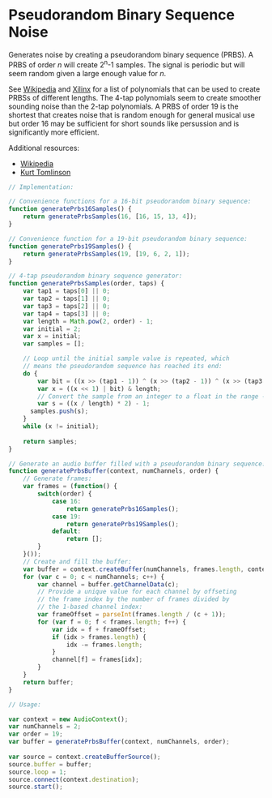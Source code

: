 # Pseudorandom Binary Sequence Noise

Generates noise by creating a pseudorandom binary sequence (PRBS). A PRBS of order _n_ will create 2<sup>n</sup>-1 samples. The signal is periodic but will seem random given a large enough value for _n_.

See [Wikipedia](https://en.wikipedia.org/wiki/Linear_feedback_shift_register#Some_polynomials_for_maximal_LFSRs) and [Xilinx](http://www.xilinx.com/support/documentation/application_notes/xapp052.pdf) for a list of polynomials that can be used to create PRBSs of different lengths. The 4-tap polynomials seem to create smoother sounding noise than the 2-tap polynomials. A PRBS of order 19 is the shortest that creates noise that is random enough for general musical use but order 16 may be sufficient for short sounds like persussion and is significantly more efficient.

Additional resources:
* [Wikipedia](https://en.m.wikipedia.org/wiki/Pseudorandom_binary_sequence)
* [Kurt Tomlinson](http://blog.kurttomlinson.com/posts/prbs-pseudo-random-binary-sequence)

```js
// Implementation:

// Convenience functions for a 16-bit pseudorandom binary sequence:
function generatePrbs16Samples() {
	return generatePrbsSamples(16, [16, 15, 13, 4]);
}

// Convenience function for a 19-bit pseudorandom binary sequence:
function generatePrbs19Samples() {
	return generatePrbsSamples(19, [19, 6, 2, 1]);
}

// 4-tap pseudorandom binary sequence generator:
function generatePrbsSamples(order, taps) {
	var tap1 = taps[0] || 0;
	var tap2 = taps[1] || 0;
	var tap3 = taps[2] || 0;
	var tap4 = taps[3] || 0;
	var length = Math.pow(2, order) - 1;
	var initial = 2;
	var x = initial;
	var samples = [];

	// Loop until the initial sample value is repeated, which 
	// means the pseudorandom sequence has reached its end:
	do {
		var bit = ((x >> (tap1 - 1)) ^ (x >> (tap2 - 1)) ^ (x >> (tap3 - 1)) ^ (x >> (tap4 - 1))) & 1;
		var x = ((x << 1) | bit) & length;
		// Convert the sample from an integer to a float in the range -1...1:
		var s = ((x / length) * 2) - 1;
	  samples.push(s);
	} 
	while (x != initial);
		
	return samples;
}

// Generate an audio buffer filled with a pseudorandom binary sequence:
function generatePrbsBuffer(context, numChannels, order) {
	// Generate frames:
	var frames = (function() {
		switch(order) {
			case 16:
				return generatePrbs16Samples();
			case 19:
				return generatePrbs19Samples();
			default:
				return [];
		}
	}());
	// Create and fill the buffer:
	var buffer = context.createBuffer(numChannels, frames.length, context.sampleRate);
	for (var c = 0; c < numChannels; c++) {
		var channel = buffer.getChannelData(c);
		// Provide a unique value for each channel by offseting 
		// the frame index by the number of frames divided by 
		// the 1-based channel index:
		var frameOffset = parseInt(frames.length / (c + 1));
		for (var f = 0; f < frames.length; f++) {
			var idx = f + frameOffset;
			if (idx > frames.length) {
				idx -= frames.length;
			}
			channel[f] = frames[idx];
		}
	}
	return buffer;
}

// Usage:

var context = new AudioContext();
var numChannels = 2;
var order = 19;
var buffer = generatePrbsBuffer(context, numChannels, order);
	
var source = context.createBufferSource();
source.buffer = buffer;
source.loop = 1;
source.connect(context.destination);
source.start();
```